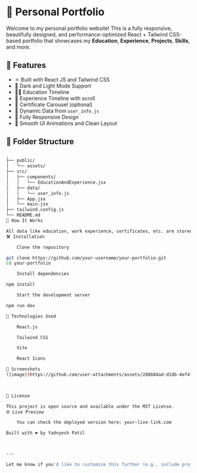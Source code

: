 # 💼 Personal Portfolio

Welcome to my personal portfolio website! This is a fully responsive, beautifully designed, and performance-optimized React + Tailwind CSS-based portfolio that showcases my **Education**, **Experience**, **Projects**, **Skills**, and more.

## 🚀 Features

- ⚛️ Built with React JS and Tailwind CSS
- 🌙 Dark and Light Mode Support
- 🧑‍🎓 Education Timeline
- 💼 Experience Timeline with scroll
- 🧾 Certificate Carousel (optional)
- 🧠 Dynamic Data from `user_info.js`
- 📱 Fully Responsive Design
- 🎨 Smooth UI Animations and Clean Layout

## 📁 Folder Structure

```bash
.
├── public/
│   └── assets/
├── src/
│   ├── components/
│   │   └── EducationAndExperience.jsx
│   ├── data/
│   │   └── user_info.js
│   ├── App.jsx
│   └── main.jsx
├── tailwind.config.js
└── README.md
🧠 How It Works

All data like education, work experience, certificates, etc. are stored in a single user_info.js file. This makes it super easy to update or scale.
🛠️ Installation

    Clone the repository

git clone https://github.com/your-username/your-portfolio.git
cd your-portfolio

    Install dependencies

npm install

    Start the development server

npm run dev

🔧 Technologies Used

    React.js

    Tailwind CSS

    Vite

    React Icons

📸 Screenshots
![image](https://github.com/user-attachments/assets/288b84ad-d1db-4ef4-8f93-4e9a872c273d)

    

📜 License

This project is open source and available under the MIT License.
🌐 Live Preview

    You can check the deployed version here: your-live-link.com

Built with ❤️ by Yadnyesh Patil



---

Let me know if you'd like to customize this further (e.g., include projects, skills, contact form, etc.).

